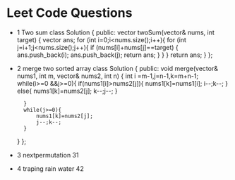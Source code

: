 # Leet Code Questions
- 1 Two sum 
class Solution {
public:
    vector<int> twoSum(vector<int>& nums, int target) {
        vector<int> ans;
        for (int i=0;i<nums.size();i++){
for (int j=i+1;j<nums.size();j++){
    if (nums[i]+nums[j]==target) {
        ans.push_back(i);
        ans.push_back(j);
        return ans;
    }
}
        }
        return ans;
    }
};
- 2 merge two sorted array 
class Solution {
public:
    void merge(vector<int>& nums1, int m, vector<int>& nums2, int n) {
        int i =m-1,j=n-1,k=m+n-1;
        while(i>=0 &&j>=0){
            if(nums1[i]>nums2[j]){
                nums1[k]=nums1[i];
                i--;k--;
            }
            else{
                nums1[k]=nums2[j];
                k--;j--;
            }

        }
        while(j>=0){
            nums1[k]=nums2[j];
            j--;k--;
        }


    }
};
- 3 nextpermutation 31
- 4 traping rain water 42 